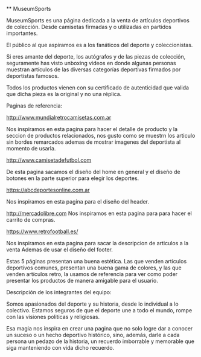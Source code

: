 ** MuseumSports

MuseumSports es una página dedicada a la venta de artículos deportivos de colección. Desde camisetas firmadas y o utilizadas en partidos importantes.

El público al que aspiramos es a los fanáticos del deporte y coleccionistas.

Si eres amante del deporte, los autógrafos y de las piezas de colección, seguramente has visto unboxing videos en donde algunas personas muestran artículos de las diversas categorías deportivas firmados por deportistas famosos.

Todos los productos vienen con su certificado de autenticidad que valida que dicha pieza es la original y no una réplica.

Paginas de referencia:

http://www.mundialretrocamisetas.com.ar

Nos inspiramos en esta pagina para hacer el detalle de producto y la seccion de productos relacionados, nos gusto como se muestrn los articulo sin bordes remarcados ademas de mostrar imagenes del deportista al momento de usarla.

http://www.camisetadefutbol.com

De esta pagina sacamos el diseño del home en general y el diseño de botones en la parte superior para elegir los deportes.

https://abcdeportesonline.com.ar

Nos inspiramos en esta pagina para el diseño del header.

http://mercadolibre.com
Nos inspiramos en esta pagina para para hacer el carrito de compras.

https://www.retrofootball.es/

Nos inspiramos en esta pagina para sacar la descripcion de articulos a la venta
Ademas de usar el diseño del footer.


Estas 5 páginas presentan una buena estética. Las que venden artículos deportivos comunes, presentan una buena gama de colores, y las que venden artículos retro, la usamos de referencia para ver como poder presentar los productos de manera amigable para el usuario. 



Descripción de los integrantes del equipo: 

Somos apasionados del deporte y su historia, desde lo individual a lo colectivo. Estamos seguros de que el deporte une a todo el mundo, rompe con las visiones politicas y religiosas.

Esa magia nos inspira en crear una pagina que no solo logre dar a conocer un suceso o un hecho deportivo histórico, sino, además, darle a cada persona un pedazo de la historia, un recuerdo imborrable y memorable que siga manteniendo con vida dicho recuerdo.